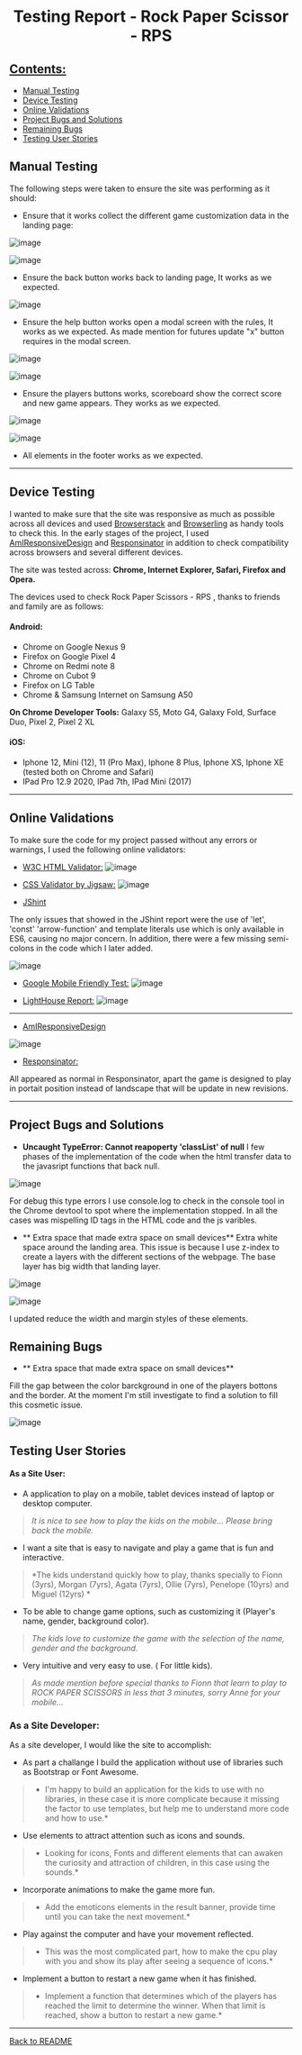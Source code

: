# <p align="center">Testing Report - Rock Paper Scissor - RPS </p>

## [Contents:](#contents)

 - [Manual Testing](#manual-testing)
 - [Device Testing](#device-testing)
 - [Online Validations](#online-validations)
 - [Project Bugs and Solutions](#project-bugs-and-solutions)
 - [Remaining Bugs](#remaining-bugs)
 - [Testing User Stories](#testing-user-stories)

## Manual Testing 

The following steps were taken to ensure the site was performing as it should:

- Ensure that it works collect the different game customization data in the landing page:

![image](/asset/docs/ms2RPS-data1.jpg)

![image](/asset/docs/ms2RSP-data2.jpg)

- Ensure the back button works back to landing page, It works as we expected.

![image](/asset/docs/ms2RPS-back.jpg)

- Ensure the help button works open a modal screen with the rules, It works as we expected. As made mention for futures update "x" button requires in the modal screen.

![image](/asset/docs/ms2RPS-help.jpg)

![image](/asset/docs/ms2RPS-modal.jpg)

- Ensure the players buttons works, scoreboard show the correct score and new game appears. They works as we expected.

![image](/asset/docs/ms2RPS-game.jpg)

![image](/asset/docs/ms2RPS-gameboard.jpg)

- All elements in the footer works as we expected.

---

## Device Testing

I wanted to make sure that the site was responsive as much as possible across all devices and used [Browserstack](https://www.browserstack.com/) and [Browserling](https://www.browserling.com/) as handy tools to check this. In the early stages of the project, I used [AmIResponsiveDesign](http://ami.responsivedesign.is/) and [Responsinator](https://www.responsinator.com/) in addition to check compatibility across browsers and several different devices.

The site was tested across: **Chrome, Internet Explorer, Safari, Firefox and Opera.**

The devices used to check Rock Paper Scissors - RPS , thanks to friends and family are as follows:

####  Android:    

-  Chrome on Google Nexus 9
-  Firefox on Google Pixel 4
-  Chrome on Redmi note 8
-  Chrome on Cubot 9
-  Firefox on LG Table
-  Chrome & Samsung Internet on Samsung A50

 **On Chrome Developer Tools:**
 Galaxy S5, Moto G4, Galaxy Fold, Surface Duo, Pixel 2, Pixel 2 XL

####   iOS:

-   Iphone 12, Mini (12), 11 (Pro Max), Iphone 8 Plus, Iphone XS, Iphone XE (tested both on Chrome and Safari)
-   IPad Pro 12.9 2020, IPad 7th, IPad Mini (2017)

---

## Online Validations

To make sure the code for my project passed without any errors or warnings, I used the following online validators:

-   [W3C HTML Validator:](https://validator.w3.org/)
![image](/asset/docs/ms2RPS-html.jpg)

-   [CSS Validator by Jigsaw:](https://jigsaw.w3.org/css-validator/)
![image](/asset/docs/ms2RPS-css.jpg)

-   [JShint](https://jshint.com/)

The only issues that showed in the JShint report were the use of 'let', 'const' 'arrow-function' and template literals use which is only available in ES6, causing no major concern. In addition, there were a few missing semi-colons in the code which I later added.

![image](/asset/docs/ms2RPS-jshint.jpg)

-   [Google Mobile Friendly Test:](https://search.google.com/test/mobile-friendly)
![image](/asset/docs/ms2RPS-mobile.jpg)

-   [LightHouse Report:](https://developers.google.com/web/tools/lighthouse)
![image](/asset/docs/ms2RPS-light.jpg)

---

- [AmIResponsiveDesign](http://ami.responsivedesign.is/#)

![image](/asset/docs/ms2RPS-amiresponsive.jpg)

- [Responsinator:](https://www.responsinator.com/?url=https%3A%2F%2Fajba1973.github.io%2Fms2-RPS%2Findex.html)

All appeared as normal in Responsinator, apart the game is designed to play in portait position instead of landscape that will be update in new revisions.

---

## Project Bugs and Solutions

-  **Uncaught TypeError: Cannot reapoperty 'classList' of null**
I few phases of the implementation of the code when the html transfer data to the javasript functions that back null.

![image](/asset/docs/ms2RPS-errorjs.jpg)

For debug this type errors I use console.log to check in the console tool in the Chrome devtool to spot where the implementation stopped.
In all the cases was mispelling ID tags in the HTML code and the js varibles.

-  ** Extra space that made extra space on small devices**
Extra white space around the landing area. This issue is because I use z-index  to create a layers with  the different sections of the webpage.
The base layer has big width that landing layer.

![image](/asset/docs/ms2RPS-csserr.jpg)

![image](/asset/docs/ms2RPS-chromedev.jpg)

I updated reduce the width and margin styles of these elements.

## Remaining Bugs 

-  ** Extra space that made extra space on small devices**

Fill the gap between the color barckground in one of the players bottons and the border. 
At the moment I'm still investigate to find a solution to fill this cosmetic issue.


![image](/asset/docs/ms2RPS-bottonerr.jpg)




## Testing User Stories

#### As a Site User:

-   A application to play on a mobile, tablet devices instead of laptop or desktop computer.
>   *It is nice to  see how to play the kids on the mobile...  Please bring back the mobile.*
-	I want a site that is easy to navigate and play a game that is fun and interactive.
>   *The kids understand quickly how to play, thanks specially to Fionn (3yrs), Morgan (7yrs), Agata (7yrs), Ollie (7yrs), Penelope (10yrs) and Miguel (12yrs) *
-	To be able to change game options, such as customizing it (Player's name, gender, background color).
>   *The kids love to customize the game with the selection of the name, gender and the background.*
-	Very intuitive and very easy to use. ( For little kids).
>   *As made mention before special thanks to Fionn that learn to play to ROCK PAPER SCISSORS in less that 3 minutes, sorry Anne for your mobile...*

### As a Site Developer:

As a site developer, I would like the site to accomplish:

-  As part a challange I build the application without use of libraries such as Bootstrap or Font Awesome.
>  * I'm happy to build an application for the kids to use with no libraries, in these case it is more complicate because it missing the factor to use templates, but help me to understand more code and how to use.*
-  Use elements to attract attention such as icons and sounds.
>  * Looking for icons, Fonts and different elements that can awaken the curiosity and attraction of children, in this case using the sounds.* 
-  Incorporate animations to make the game more fun.
>  * Add the emoticons elements in the result banner, provide time until you can take the next movement.*
-  Play against the computer and have your movement reflected.
>  * This was the most complicated part, how to make the cpu play with you and show its play after seeing a sequence of icons.*
-  Implement a button to restart a new game when it has finished.
>  * Implement a function that determines which of the players has reached the limit to determine the winner. When that limit is reached, show a button to restart a new game.*


---

[Back to README](README.md)


